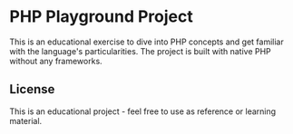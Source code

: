 # PHP Playground Project

This is an educational exercise to dive into PHP concepts and get familiar with the language's particularities. The project is built with native PHP without any frameworks.

## License

This is an educational project - feel free to use as reference or learning material.

